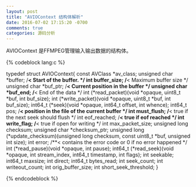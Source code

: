 ```yaml
---
layout: post
title: "AVIOContext 结构体解析"
date: 2016-07-02 17:15:20 -0700
comments: true
categories: 源码分析
---
```


AVIOContext 是FFMPEG管理输入输出数据的结构体。
<!--more-->

{% codeblock lang:c %}

typedef struct AVIOContext{
    const AVClass *av_class;
    unsigned char *buffer;  /**< Start of the buffer. */
    int buffer_size;        /**< Maximum buffer size */
    unsigned char *buf_ptr; /**< Current position in the buffer */
    unsigned char *buf_end; /**< End of the data */
    int (*read_packet)(void *opaque, uint8_t *buf, int buf_size);
    int (*write_packet)(void *opaque, uint8_t *buf, int buf_size);
    int64_t (*seek)(void *opaque, int64_t offset, int whence);
    int64_t pos;            /**< position in the file of the current buffer */
    int must_flush;         /**< true if the next seek should flush */
    int eof_reached;        /**< true if eof reached */
    int write_flag;         /**< true if open for writing */
    int max_packet_size;
    unsigned long checksum;
    unsigned char *checksum_ptr;
    unsigned long (*update_checksum)(unsigned long checksum, const uint8_t *buf, unsigned int size);
    int error;              /**< contains the error code or 0 if no error happened */
    int (*read_pause)(void *opaque, int pause);
    int64_t (*read_seek)(void *opaque, int stream_index,
                         int64_t timestamp, int flags);
    int seekable;
    int64_t maxsize;
    int direct;
    int64_t bytes_read;
    int seek_count;
    int writeout_count;
    int orig_buffer_size;
    int short_seek_threshold;
}

{% endcodeblock %}


